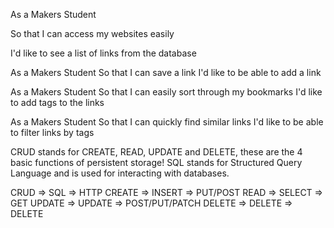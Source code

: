As a Makers Student

So that I can access my websites easily

I'd like to see a list of links from the database

As a Makers Student
So that I can save a link
I'd like to be able to add a link

As a Makers Student
So that I can easily sort through my bookmarks
I'd like to add tags to the links

As a Makers Student
So that I can quickly find similar links
I'd like to be able to filter links by tags



CRUD stands for CREATE, READ, UPDATE and DELETE, these are the 4 basic functions of persistent storage!
SQL stands for Structured Query Language and is used for interacting with databases.


CRUD => SQL => HTTP
CREATE => INSERT => PUT/POST
READ => SELECT => GET
UPDATE => UPDATE => POST/PUT/PATCH
DELETE => DELETE => DELETE
